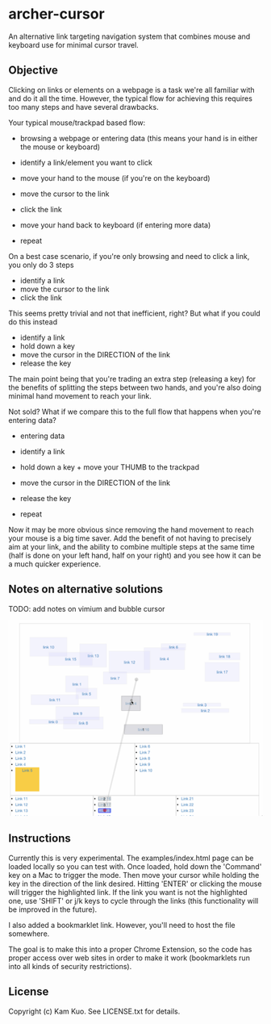 # archer-cursor
An alternative link targeting navigation system that combines mouse and keyboard use for minimal cursor travel.

Objective
---------
Clicking on links or elements on a webpage is a task we're all familiar with and do it all the time. However, the typical flow for achieving this requires too many steps and have several drawbacks.

Your typical mouse/trackpad based flow:

- browsing a webpage or entering data (this means your hand is in either the mouse or keyboard)

- identify a link/element you want to click
- move your hand to the mouse (if you're on the keyboard)
- move the cursor to the link
- click the link
- move your hand back to keyboard (if entering more data)

- repeat


On a best case scenario, if you're only browsing and need to click a link, you only do 3 steps

- identify a link
- move the cursor to the link
- click the link

This seems pretty trivial and not that inefficient, right? But what if you could do this instead

- identify a link
- hold down a key
- move the cursor in the DIRECTION of the link
- release the key


The main point being that you're trading an extra step (releasing a key) for the benefits of splitting the steps between two hands, and you're also doing minimal hand movement to reach your link.

Not sold? What if we compare this to the full flow that happens when you're entering data?

- entering data

- identify a link
- hold down a key + move your THUMB to the trackpad
- move the cursor in the DIRECTION of the link
- release the key

- repeat

Now it may be more obvious since removing the hand movement to reach your mouse is a big time saver. Add the benefit of not having to precisely aim at your link, and the ability to combine multiple steps at the same time (half is done on your left hand, half on your right) and you see how it can be a much quicker experience.


Notes on alternative solutions
------------------------------

TODO: add notes on vimium and bubble cursor


![img](https://github.com/kamykaze/archer-cursor/blob/master/sample_screenshot.png)

Instructions
------------
Currently this is very experimental. The examples/index.html page can be loaded locally so you can test with. Once loaded, hold down the 'Command' key on a Mac to trigger the mode. Then move your cursor while holding the key in the direction of the link desired. Hitting 'ENTER' or clicking the mouse will trigger the highlighted link. If the link you want is not the highlighted one, use 'SHIFT' or j/k keys to cycle through the links (this functionality will be improved in the future).

I also added a bookmarklet link. However, you'll need to host the file somewhere.

The goal is to make this into a proper Chrome Extension, so the code has proper access over web sites in order to make it work (bookmarklets run into all kinds of security restrictions).

License
-------
Copyright (c) Kam Kuo. See LICENSE.txt for details.
